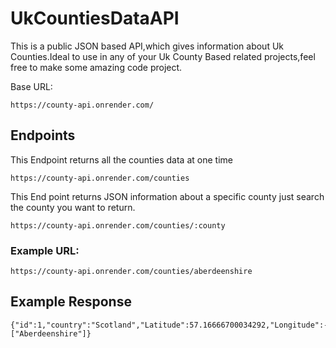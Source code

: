 # UkCountiesDataAPI

This is a public JSON based API,which gives information about Uk Counties.Ideal to use in any of your Uk County Based related projects,feel free to make some amazing code project.

Base URL:
```
https://county-api.onrender.com/
```

## Endpoints
This Endpoint returns all the counties data at one time
```
https://county-api.onrender.com/counties
```

This End point returns JSON information about a specific county just search the county you want to return.
```
https://county-api.onrender.com/counties/:county
```

### Example URL:
```
https://county-api.onrender.com/counties/aberdeenshire
```
## Example Response
```
{"id":1,"country":"Scotland","Latitude":57.16666700034292,"Longitude":-2.6666669999999995,"othernames":["Aberdeenshire"]}
```
